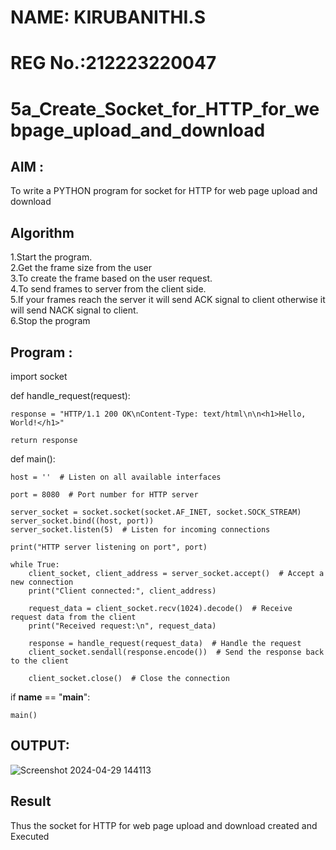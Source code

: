 # NAME: KIRUBANITHI.S
# REG No.:212223220047
# 5a_Create_Socket_for_HTTP_for_webpage_upload_and_download
## AIM :
To write a PYTHON program for socket for HTTP for web page upload and download
## Algorithm

1.Start the program.
<BR>
2.Get the frame size from the user
<BR>
3.To create the frame based on the user request.
<BR>
4.To send frames to server from the client side.
<BR>
5.If your frames reach the server it will send ACK signal to client otherwise it will send NACK signal to client.
<BR>
6.Stop the program
<BR>
## Program :

import socket

def handle_request(request):
   
    response = "HTTP/1.1 200 OK\nContent-Type: text/html\n\n<h1>Hello, World!</h1>"
    
    return response

def main():

    host = ''  # Listen on all available interfaces
   
    port = 8080  # Port number for HTTP server

    server_socket = socket.socket(socket.AF_INET, socket.SOCK_STREAM)
    server_socket.bind((host, port))
    server_socket.listen(5)  # Listen for incoming connections

    print("HTTP server listening on port", port)

    while True:
        client_socket, client_address = server_socket.accept()  # Accept a new connection
        print("Client connected:", client_address)

        request_data = client_socket.recv(1024).decode()  # Receive request data from the client
        print("Received request:\n", request_data)

        response = handle_request(request_data)  # Handle the request
        client_socket.sendall(response.encode())  # Send the response back to the client

        client_socket.close()  # Close the connection

if __name__ == "__main__":
    
    main()
## OUTPUT:
![Screenshot 2024-04-29 144113](https://github.com/Kirubanithi-123/5a_Create_Socket_for_HTTP_for_webpage_upload_and_download/assets/151388581/26d8ca37-aa97-4daa-b874-92c2f4f42c9a)

## Result
Thus the socket for HTTP for web page upload and download created and Executed
